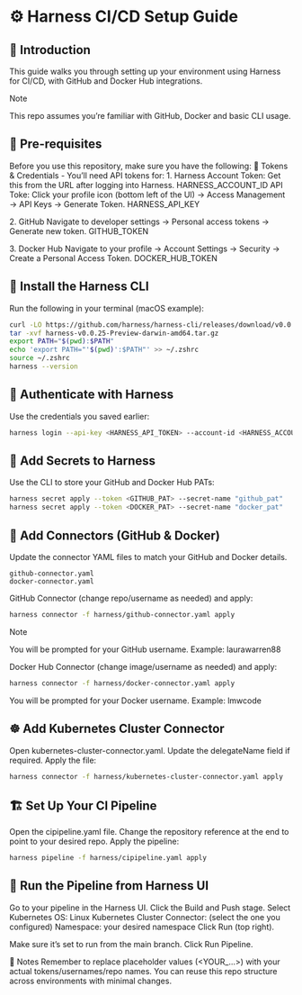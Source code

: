 # ⚙️ Harness CI/CD Setup Guide

## 🚀 Introduction

This guide walks you through setting up your environment using Harness for CI/CD, with GitHub and Docker Hub integrations.

> [!NOTE]
> This repo assumes you’re familiar with GitHub, Docker and basic CLI usage.

## 📌 Pre-requisites

Before you use this repository, make sure you have the following:
🔐 Tokens & Credentials - You’ll need API tokens for:
1. Harness
Account Token: Get this from the URL after logging into Harness. HARNESS_ACCOUNT_ID
API Toke: Click your profile icon (bottom left of the UI) → Access Management → API Keys → Generate Token. HARNESS_API_KEY

2. GitHub
Navigate to developer settings → Personal access tokens → Generate new token. GITHUB_TOKEN

3. Docker Hub
Navigate to your profile → Account Settings → Security → Create a Personal Access Token. DOCKER_HUB_TOKEN

## 🧰 Install the Harness CLI

Run the following in your terminal (macOS example):

```bash
curl -LO https://github.com/harness/harness-cli/releases/download/v0.0.25-Preview/harness-v0.0.25-Preview-darwin-amd64.tar.gz
tar -xvf harness-v0.0.25-Preview-darwin-amd64.tar.gz
export PATH="$(pwd):$PATH"
echo 'export PATH="'$(pwd)':$PATH"' >> ~/.zshrc
source ~/.zshrc
harness --version
```

## 🔑 Authenticate with Harness

Use the credentials you saved earlier:

```bash
harness login --api-key <HARNESS_API_TOKEN> --account-id <HARNESS_ACCOUNT_ID>
```

## 🔐 Add Secrets to Harness

Use the CLI to store your GitHub and Docker Hub PATs:

```bash
harness secret apply --token <GITHUB_PAT> --secret-name "github_pat"
harness secret apply --token <DOCKER_PAT> --secret-name "docker_pat"
```

## 🔗 Add Connectors (GitHub & Docker)

Update the connector YAML files to match your GitHub and Docker details.

```text
github-connector.yaml
docker-connector.yaml
```

GitHub Connector (change repo/username as needed) and apply:

```bash
harness connector -f harness/github-connector.yaml apply
```

> [!NOTE]
> You will be prompted for your GitHub username.
> Example: laurawarren88

Docker Hub Connector (change image/username as needed) and apply:

```bash
harness connector -f harness/docker-connector.yaml apply
```

You will be prompted for your Docker username.
Example: lmwcode

## ☸️ Add Kubernetes Cluster Connector

Open kubernetes-cluster-connector.yaml.
Update the delegateName field if required.
Apply the file:

```bash
harness connector -f harness/kubernetes-cluster-connector.yaml apply
```

## 🏗️ Set Up Your CI Pipeline

Open the cipipeline.yaml file.
Change the repository reference at the end to point to your desired repo.
Apply the pipeline:

```bash
harness pipeline -f harness/cipipeline.yaml apply
```

## 🚀 Run the Pipeline from Harness UI

Go to your pipeline in the Harness UI.
Click the Build and Push stage.
Select Kubernetes
OS: Linux
Kubernetes Cluster Connector: (select the one you configured)
Namespace: your desired namespace
Click Run (top right).

Make sure it’s set to run from the main branch.
Click Run Pipeline.

📝 Notes
Remember to replace placeholder values (<YOUR_...>) with your actual tokens/usernames/repo names.
You can reuse this repo structure across environments with minimal changes.
